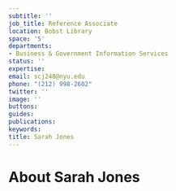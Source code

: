 ```yaml
---
subtitle: ''
job_title: Reference Associate
location: Bobst Library
space: '5'
departments:
- Business & Government Information Services
status: ''
expertise: 
email: scj248@nyu.edu
phone: "(212) 998-2602"
twitter: ''
image: ''
buttons: 
guides: 
publications: 
keywords: 
title: Sarah Jones
---
```


# About Sarah Jones